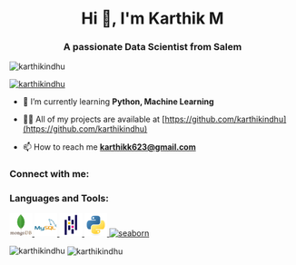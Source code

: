 <h1 align="center">Hi 👋, I'm Karthik M</h1>
<h3 align="center">A passionate Data Scientist from Salem</h3>

<p align="left"> <img src="https://komarev.com/ghpvc/?username=karthikindhu&label=Profile%20views&color=0e75b6&style=flat" alt="karthikindhu" /> </p>

<p align="left"> <a href="https://github.com/ryo-ma/github-profile-trophy"><img src="https://github-profile-trophy.vercel.app/?username=karthikindhu" alt="karthikindhu" /></a> </p>

- 🌱 I’m currently learning **Python, Machine Learning**

- 👨‍💻 All of my projects are available at [https://github.com/karthikindhu](https://github.com/karthikindhu)

- 📫 How to reach me **karthikk623@gmail.com**

<h3 align="left">Connect with me:</h3>
<p align="left">
</p>

<h3 align="left">Languages and Tools:</h3>
<p align="left"> <a href="https://www.mongodb.com/" target="_blank" rel="noreferrer"> <img src="https://raw.githubusercontent.com/devicons/devicon/master/icons/mongodb/mongodb-original-wordmark.svg" alt="mongodb" width="40" height="40"/> </a> <a href="https://www.mysql.com/" target="_blank" rel="noreferrer"> <img src="https://raw.githubusercontent.com/devicons/devicon/master/icons/mysql/mysql-original-wordmark.svg" alt="mysql" width="40" height="40"/> </a> <a href="https://pandas.pydata.org/" target="_blank" rel="noreferrer"> <img src="https://raw.githubusercontent.com/devicons/devicon/2ae2a900d2f041da66e950e4d48052658d850630/icons/pandas/pandas-original.svg" alt="pandas" width="40" height="40"/> </a> <a href="https://www.python.org" target="_blank" rel="noreferrer"> <img src="https://raw.githubusercontent.com/devicons/devicon/master/icons/python/python-original.svg" alt="python" width="40" height="40"/> </a> <a href="https://seaborn.pydata.org/" target="_blank" rel="noreferrer"> <img src="https://seaborn.pydata.org/_images/logo-mark-lightbg.svg" alt="seaborn" width="40" height="40"/> </a> </p>

<p><img align="left" src="https://github-readme-stats.vercel.app/api/top-langs?username=karthikindhu&show_icons=true&locale=en&layout=compact" alt="karthikindhu" /></p>

<p>&nbsp;<img align="center" src="https://github-readme-stats.vercel.app/api?username=karthikindhu&show_icons=true&locale=en" alt="karthikindhu" /></p>
